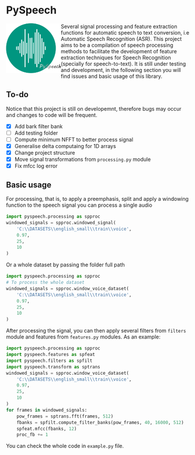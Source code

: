 # PySpeech
<img align="left" width="150" src="/images/pyspeech_logo.png">
Several signal processing and feature extraction functions for automatic speech to text conversion, i.e Automatic Speech Recognition (ASR). This project aims to be a compilation of speech processing methods to facilitate the development of feature extraction techniques for Speech Recognition (specially for speech-to-text). It is still under testing and development, in the following section you will find issues and basic usage of this library.

## To-do
Notice that this project is still on developemnt, therefore bugs may occur and
changes to code will be frequent.

- [X] Add bark filter bank
- [ ] Add testing folder
- [ ] Compute minimum NFFT to better process signal
- [X] Generalise delta computaing for 1D arrays
- [X] Change project structure
- [X] Move signal transformations from `processing.py` module
- [X] Fix mfcc log error

## Basic usage
For processing, that is, to apply a preemphasis, split and apply a windowing 
function to the speech signal you can process a single audio

```python
import pyspeech.processing as spproc
windowed_signals = spproc.windowed_signal(
    'C:\\DATASETS\\english_small\\train\\voice',
    0.97,
    25,
    10
)
```

Or a whole dataset by passing the folder full path
```python
import pyspeech.processing as spproc
# To process the whole dataset
windowed_signals = spproc.window_voice_dataset(
    'C:\\DATASETS\\english_small\\train\\voice',
    0.97,
    25,
    10
)
```

After processing the signal, you can then apply several filters from `filters`
module and features from `features.py` modules. As an example:

```python
import pyspeech.processing as spproc
import pyspeech.features as spfeat
import pyspeech.filters as spfilt
import pyspeech.transform as sptrans
windowed_signals = spproc.window_voice_dataset(
    'C:\\DATASETS\\english_small\\train\\voice',
    0.97,
    25,
    10
)
for frames in windowed_signals:
    pow_frames = sptrans.fft(frames, 512)
    fbanks = spfilt.compute_filter_banks(pow_frames, 40, 16000, 512)
    spfeat.mfcc(fbanks, 12)
    proc_fb += 1
```

You can check the whole code in `example.py` file.
